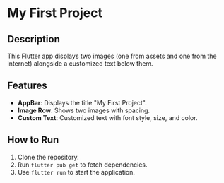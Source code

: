 # My First Project

## Description
This Flutter app displays two images (one from assets and one from the internet) alongside a customized text below them.

## Features
- **AppBar**: Displays the title "My First Project".
- **Image Row**: Shows two images with spacing.
- **Custom Text**: Customized text with font style, size, and color.

## How to Run
1. Clone the repository.
2. Run `flutter pub get` to fetch dependencies.
3. Use `flutter run` to start the application.


